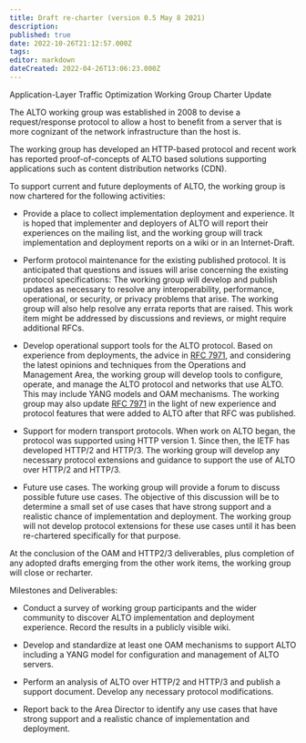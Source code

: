 ```yaml
---
title: Draft re-charter (version 0.5 May 8 2021)
description:
published: true
date: 2022-10-26T21:12:57.000Z
tags:
editor: markdown
dateCreated: 2022-04-26T13:06:23.000Z
---
```


Application-Layer Traffic Optimization Working Group Charter Update

The ALTO working group was established in 2008 to devise a request/response protocol to allow a host to benefit from a server that is more cognizant of the network infrastructure than the host is.

The working group has developed an HTTP-based protocol and recent work has reported proof-of-concepts of ALTO based solutions supporting applications such as content distribution networks (CDN).

To support current and future deployments of ALTO, the working group is now chartered for the following activities:

- Provide a place to collect implementation deployment and experience. It is hoped that implementer and deployers of ALTO will report their experiences on the mailing list, and the working group will track implementation and deployment reports on a wiki or in an Internet-Draft.

- Perform protocol maintenance for the existing published protocol. It is anticipated that questions and issues will arise concerning the existing protocol specifications: The working group will develop and publish updates as necessary to resolve any interoperability, performance, operational, or security, or privacy problems that arise. The working group will also help resolve any errata reports that are raised. This work item might be addressed by discussions and reviews, or might require additional RFCs.

- Develop operational support tools for the ALTO protocol. Based on experience from deployments, the advice in [RFC 7971](http://tools.ietf.org/html/rfc7971), and considering the latest opinions and techniques from the Operations and Management Area, the working group will develop tools to configure, operate, and manage the ALTO protocol and networks that use ALTO. This may include YANG models and OAM mechanisms. The working group may also update [RFC 7971](http://tools.ietf.org/html/rfc7971) in the light of new experience and protocol features that were added to ALTO after that RFC was published.

- Support for modern transport protocols. When work on ALTO began, the protocol was supported using HTTP version 1. Since then, the IETF has developed HTTP/2 and HTTP/3. The working group will develop any necessary protocol extensions and guidance to support the use of ALTO over HTTP/2 and HTTP/3.

- Future use cases. The working group will provide a forum to discuss possible future use cases. The objective of this discussion will be to determine a small set of use cases that have strong support and a realistic chance of implementation and deployment. The working group will not develop protocol extensions for these use cases until it has been re-chartered specifically for that purpose.

At the conclusion of the OAM and HTTP2/3 deliverables, plus completion of any adopted drafts emerging from the other work items, the working group will close or recharter.

Milestones and Deliverables:

- Conduct a survey of working group participants and the wider community to discover ALTO implementation and deployment experience. Record the results in a publicly visible wiki.

- Develop and standardize at least one OAM mechanisms to support ALTO including a YANG model for configuration and management of ALTO servers.

- Perform an analysis of ALTO over HTTP/2 and HTTP/3 and publish a support document. Develop any necessary protocol modifications.

- Report back to the Area Director to identify any use cases that have strong support and a realistic chance of implementation and deployment.
